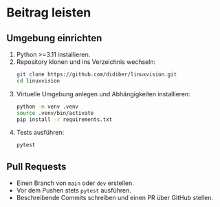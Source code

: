 # Beitrag leisten

## Umgebung einrichten
1. Python >=3.11 installieren.
2. Repository klonen und ins Verzeichnis wechseln:
   ```bash
   git clone https://github.com/didiber/linuxvision.git
   cd linuxvision
   ```
3. Virtuelle Umgebung anlegen und Abhängigkeiten installieren:
   ```bash
   python -m venv .venv
   source .venv/bin/activate
   pip install -r requirements.txt
   ```
4. Tests ausführen:
   ```bash
   pytest
   ```

## Pull Requests
* Einen Branch von `main` oder `dev` erstellen.
* Vor dem Pushen stets `pytest` ausführen.
* Beschreibende Commits schreiben und einen PR über GitHub stellen.
